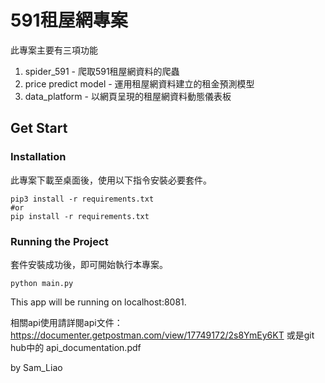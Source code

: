 # 591租屋網專案

此專案主要有三項功能
1. spider_591 - 爬取591租屋網資料的爬蟲
2. price predict model - 運用租屋網資料建立的租金預測模型
3. data_platform - 以網頁呈現的租屋網資料動態儀表板


## Get Start
### Installation
此專案下載至桌面後，使用以下指令安裝必要套件。

    pip3 install -r requirements.txt
    #or
    pip install -r requirements.txt

### Running the Project
套件安裝成功後，即可開始執行本專案。
    
    python main.py


This app will be running on localhost:8081.

相關api使用請詳閱api文件：
https://documenter.getpostman.com/view/17749172/2s8YmEy6KT
或是git hub中的 api_documentation.pdf




by Sam_Liao
